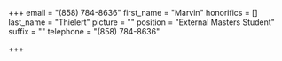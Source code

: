 +++
email = "(858) 784-8636"
first_name = "Marvin"
honorifics = []
last_name = "Thielert"
picture = ""
position = "External Masters Student"
suffix = ""
telephone = "(858) 784-8636"

+++
